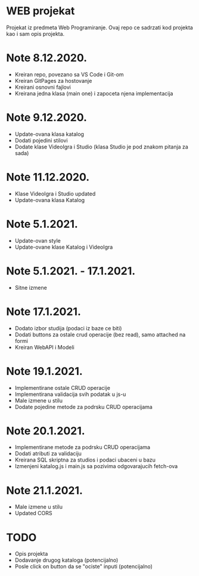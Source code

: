 # WEB projekat
Projekat iz predmeta Web Programiranje.
Ovaj repo ce sadrzati kod projekta kao i sam opis projekta.

# Note 8.12.2020.
- Kreiran repo, povezano sa VS Code i Git-om
- Kreiran GitPages za hostovanje
- Kreirani osnovni fajlovi
- Kreirana jedna klasa (main one) i zapoceta njena implementacija

# Note 9.12.2020.
- Update-ovana klasa katalog
- Dodati pojedini stilovi
- Dodate klase VideoIgra i Studio (klasa Studio je pod znakom pitanja za sada)

# Note 11.12.2020.
- Klase VideoIgra i Studio updated
- Update-ovana klasa Katalog

# Note 5.1.2021.
- Update-ovan style
- Update-ovane klase Katalog i VideoIgra

# Note 5.1.2021. - 17.1.2021.
- Sitne izmene

# Note 17.1.2021.
- Dodato izbor studija (podaci iz baze ce biti)
- Dodati buttons za ostale crud operacije (bez read), samo attached na formi
- Kreiran WebAPI i Modeli

# Note 19.1.2021.
- Implementirane ostale CRUD operacije
- Implementirana validacija svih podatak u js-u 
- Male izmene u stilu
- Dodate pojedine metode za podrsku CRUD operacijama

# Note 20.1.2021.
- Implementirane metode za podrsku CRUD operacijama
- Dodati atributi za validaciju
- Kreirana SQL skriptna za studios i podaci ubaceni u bazu
- Izmenjeni katalog.js i main.js sa pozivima odgovarajucih fetch-ova

# Note 21.1.2021.
- Male izmene u stilu
- Updated CORS

# TODO
- Opis projekta
- Dodavanje drugog kataloga (potencijalno)
- Posle click on button da se "ociste" inputi (potencijalno)
